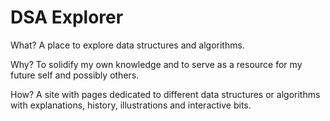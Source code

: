 # DSA Explorer

What? A place to explore data structures and algorithms.

Why? To solidify my own knowledge and to serve as a resource for my future self and possibly others.

How? A site with pages dedicated to different data structures or algorithms with explanations, history, illustrations and interactive bits.

